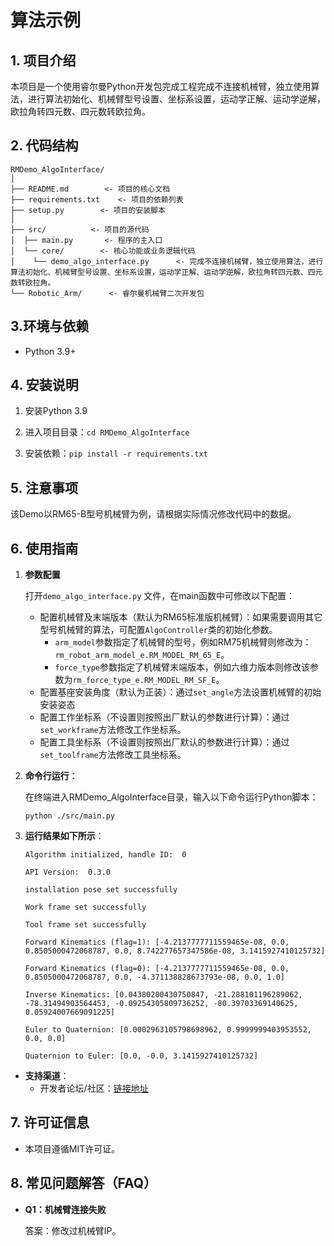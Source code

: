 # 算法示例

## 1. 项目介绍

本项目是一个使用睿尔曼Python开发包完成工程完成不连接机械臂，独立使用算法，进行算法初始化、机械臂型号设置、坐标系设置，运动学正解、运动学逆解，欧拉角转四元数、四元数转欧拉角。

## 2. 代码结构

```
RMDemo_AlgoInterface/
│
├── README.md        <- 项目的核心文档
├── requirements.txt    <- 项目的依赖列表
├── setup.py        <- 项目的安装脚本
│
├── src/          <- 项目的源代码
│  ├── main.py       <- 程序的主入口
│  └── core/        <- 核心功能或业务逻辑代码
│    └── demo_algo_interface.py      <- 完成不连接机械臂，独立使用算法，进行算法初始化、机械臂型号设置、坐标系设置，运动学正解、运动学逆解，欧拉角转四元数、四元数转欧拉角。
└── Robotic_Arm/      <- 睿尔曼机械臂二次开发包
```

## 3.环境与依赖

* Python 3.9+

## 4. 安装说明

1. 安装Python 3.9

2. 进入项目目录：`cd RMDemo_AlgoInterface`

3. 安装依赖：`pip install -r requirements.txt`

## 5. 注意事项

该Demo以RM65-B型号机械臂为例，请根据实际情况修改代码中的数据。

## 6. 使用指南

1. **参数配置**

   打开`demo_algo_interface.py` 文件，在main函数中可修改以下配置：

   - 配置机械臂及末端版本（默认为RM65标准版机械臂）：如果需要调用其它型号机械臂的算法，可配置`AlgoController`类的初始化参数。
     - `arm_model`参数指定了机械臂的型号，例如RM75机械臂则修改为：`rm_robot_arm_model_e.RM_MODEL_RM_65_E`。
     - `force_type`参数指定了机械臂末端版本，例如六维力版本则修改该参数为`rm_force_type_e.RM_MODEL_RM_SF_E`。
   - 配置基座安装角度（默认为正装）：通过`set_angle`方法设置机械臂的初始安装姿态
   - 配置工作坐标系（不设置则按照出厂默认的参数进行计算）：通过`set_workframe`方法修改工作坐标系。
   - 配置工具坐标系（不设置则按照出厂默认的参数进行计算）：通过`set_toolframe`方法修改工具坐标系。

2. **命令行运行**：

   在终端进入RMDemo_AlgoInterface目录，输入以下命令运行Python脚本：

   ```
   python ./src/main.py
   ```

3. **运行结果如下所示**：

   ```
   Algorithm initialized, handle ID:  0
   
   API Version:  0.3.0 
   
   installation pose set successfully
   
   Work frame set successfully
   
   Tool frame set successfully
   
   Forward Kinematics (flag=1): [-4.2137777711559465e-08, 0.0, 0.8505000472068787, 0.0, 8.742277657347586e-08, 3.1415927410125732]
   
   Forward Kinematics (flag=0): [-4.2137777711559465e-08, 0.0, 0.8505000472068787, 0.0, -4.371138828673793e-08, 0.0, 1.0]
   
   Inverse Kinematics: [0.04380200430750847, -21.288101196289062, -78.31494903564453, -0.09254305809736252, -80.39703369140625, 0.05924007669091225]
   
   Euler to Quaternion: [0.0002963105798698962, 0.9999999403953552, 0.0, 0.0]
   
   Quaternion to Euler: [0.0, -0.0, 3.1415927410125732]
   ```

* **支持渠道**：
  + 开发者论坛/社区：[链接地址](https://bbs.realman-robotics.cn)

## 7. 许可证信息


* 本项目遵循MIT许可证。

## 8. 常见问题解答（FAQ）

- **Q1：机械臂连接失败**

  答案：修改过机械臂IP。
